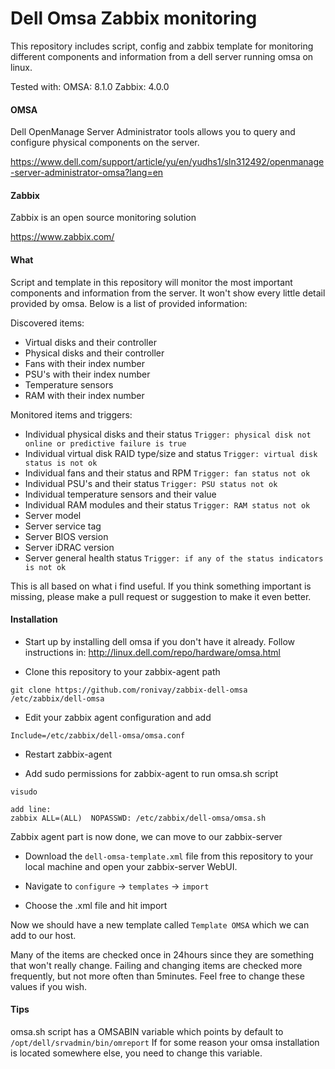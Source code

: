 # Dell Omsa Zabbix monitoring

This repository includes script, config and zabbix template for monitoring different components and information from a dell server running omsa on linux.

Tested with:
OMSA: 8.1.0
Zabbix: 4.0.0

#### OMSA

Dell OpenManage Server Administrator tools allows you to query and configure physical components on the server.

https://www.dell.com/support/article/yu/en/yudhs1/sln312492/openmanage-server-administrator-omsa?lang=en

#### Zabbix

Zabbix is an open source monitoring solution

https://www.zabbix.com/

#### What

Script and template in this repository will monitor the most important components and information from the server. It won't show every little detail provided by omsa. Below is a list of provided information:

Discovered items:
- Virtual disks and their controller
- Physical disks and their controller
- Fans with their index number
- PSU's with their index number
- Temperature sensors
- RAM with their index number

Monitored items and triggers:
- Individual physical disks and their status
  `Trigger: physical disk not online or predictive failure is true`
- Individual virtual disk RAID type/size and status
  `Trigger: virtual disk status is not ok`
- Individual fans and their status and RPM
  `Trigger: fan status not ok`
- Individual PSU's and their status
  `Trigger: PSU status not ok`
- Individual temperature sensors and their value
- Individual RAM modules and their status
  `Trigger: RAM status not ok`
- Server model
- Server service tag
- Server BIOS version
- Server iDRAC version
- Server general health status
  `Trigger: if any of the status indicators is not ok`

This is all based on what i find useful. If you think something important is missing, please make a pull request or suggestion to make it even better.

#### Installation

- Start up by installing dell omsa if you don't have it already. Follow instructions in: http://linux.dell.com/repo/hardware/omsa.html

- Clone this repository to your zabbix-agent path
```
git clone https://github.com/ronivay/zabbix-dell-omsa /etc/zabbix/dell-omsa
```
- Edit your zabbix agent configuration and add
```
Include=/etc/zabbix/dell-omsa/omsa.conf
```
- Restart zabbix-agent

- Add sudo permissions for zabbix-agent to run omsa.sh script
```
visudo

add line:
zabbix ALL=(ALL)  NOPASSWD: /etc/zabbix/dell-omsa/omsa.sh
```
Zabbix agent part is now done, we can move to our zabbix-server

* Download the `dell-omsa-template.xml` file from this repository to your local machine and open your zabbix-server WebUI.

* Navigate to `configure` -> `templates` -> `import`

* Choose the .xml file and hit import

Now we should have a new template called `Template OMSA` which we can add to our host.

Many of the items are checked once in 24hours since they are something that won't really change. Failing and changing items are checked more frequently, but not more often than 5minutes. Feel free to change these values if you wish.

#### Tips

omsa.sh script has a OMSABIN variable which points by default to `/opt/dell/srvadmin/bin/omreport`
If for some reason your omsa installation is located somewhere else, you need to change this variable.

